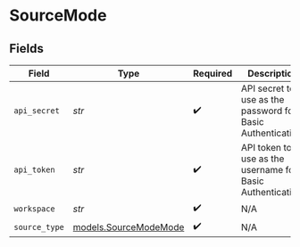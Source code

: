 # SourceMode


## Fields

| Field                                                       | Type                                                        | Required                                                    | Description                                                 |
| ----------------------------------------------------------- | ----------------------------------------------------------- | ----------------------------------------------------------- | ----------------------------------------------------------- |
| `api_secret`                                                | *str*                                                       | :heavy_check_mark:                                          | API secret to use as the password for Basic Authentication. |
| `api_token`                                                 | *str*                                                       | :heavy_check_mark:                                          | API token to use as the username for Basic Authentication.  |
| `workspace`                                                 | *str*                                                       | :heavy_check_mark:                                          | N/A                                                         |
| `source_type`                                               | [models.SourceModeMode](../models/sourcemodemode.md)        | :heavy_check_mark:                                          | N/A                                                         |